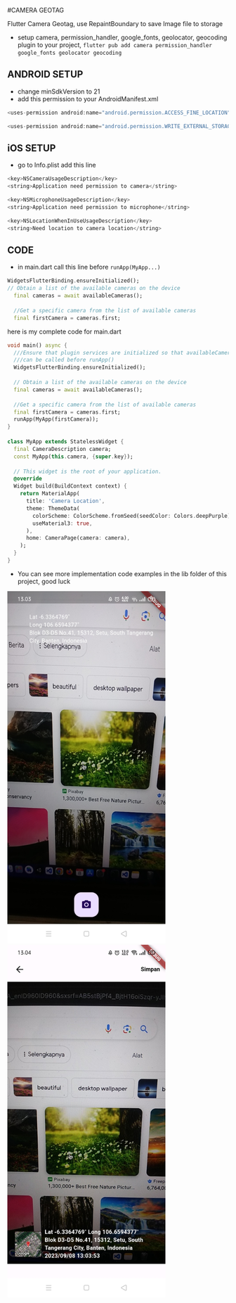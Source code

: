 #CAMERA GEOTAG

Flutter Camera Geotag, use RepaintBoundary to save Image file to storage


* setup camera, permission_handler, google_fonts, geolocator, geocoding  plugin to your project, ```flutter pub add camera permission_handler google_fonts geolocator geocoding```
## ANDROID SETUP
* change minSdkVersion to 21
*  add this permission to your AndroidManifest.xml
```dart
<uses-permission android:name="android.permission.ACCESS_FINE_LOCATION"/>
```
```dart
<uses-permission android:name="android.permission.WRITE_EXTERNAL_STORAGE" />
```

## iOS SETUP
* go to Info.plist
add this line
```dart
<key>NSCameraUsageDescription</key>
<string>Application need permission to camera</string>
```
```dart
<key>NSMicrophoneUsageDescription</key>
<string>Application need permission to microphone</string>
```
```dart
<key>NSLocationWhenInUseUsageDescription</key>
<string>Need location to camera location</string>
```

## CODE
* in main.dart
call this line before ```runApp(MyApp...)```
```dart
WidgetsFlutterBinding.ensureInitialized();
// Obtain a list of the available cameras on the device
  final cameras = await availableCameras();

  //Get a specific camera from the list of available cameras
  final firstCamera = cameras.first;
```

here is my complete code for main.dart
```dart
void main() async {
  ///Ensure that plugin services are initialized so that availableCameras()
  ///can be called before runApp()
  WidgetsFlutterBinding.ensureInitialized();

  // Obtain a list of the available cameras on the device
  final cameras = await availableCameras();

  //Get a specific camera from the list of available cameras
  final firstCamera = cameras.first;
  runApp(MyApp(firstCamera));
}

class MyApp extends StatelessWidget {
  final CameraDescription camera;
  const MyApp(this.camera, {super.key});

  // This widget is the root of your application.
  @override
  Widget build(BuildContext context) {
    return MaterialApp(
      title: 'Camera Location',
      theme: ThemeData(
        colorScheme: ColorScheme.fromSeed(seedColor: Colors.deepPurple),
        useMaterial3: true,
      ),
      home: CameraPage(camera: camera),
    );
  }
}
```

* You can see more implementation code examples in the lib folder of this project, good luck

<img src="https://raw.githubusercontent.com/Hendriyawan/camera_geotag/master/ss1.jpg" width="360"/>
<img src="https://raw.githubusercontent.com/Hendriyawan/camera_geotag/master/ss2.jpg" width="360"/>
